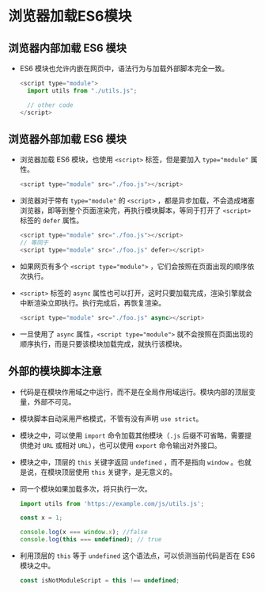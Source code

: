 # 浏览器加载ES6模块

## 浏览器内部加载 ES6 模块

*   ES6 模块也允许内嵌在网页中，语法行为与加载外部脚本完全一致。

    ```javascript
    <script type="module">
      import utils from "./utils.js";

      // other code
    </script>
    ```

## 浏览器外部加载 ES6 模块

*   浏览器加载 ES6 模块，也使用 `<script>` 标签，但是要加入 `type="module"` 属性。

    ```javascript
    <script type="module" src="./foo.js"></script>
    ```

*   浏览器对于带有 `type="module"` 的 `<script>` ，都是异步加载，不会造成堵塞浏览器，即等到整个页面渲染完，再执行模块脚本，等同于打开了 `<script>` 标签的 `defer` 属性。

    ```javascript
    <script type="module" src="./foo.js"></script>
    // 等同于
    <script type="module" src="./foo.js" defer></script>
    ```

*   如果网页有多个 `<script type="module">` ，它们会按照在页面出现的顺序依次执行。

*   `<script>` 标签的 `async` 属性也可以打开，这时只要加载完成，渲染引擎就会中断渲染立即执行。执行完成后，再恢复渲染。

    ```javascript
    <script type="module" src="./foo.js" async></script>
    ```

*   一旦使用了 `async` 属性，`<script type="module">` 就不会按照在页面出现的顺序执行，而是只要该模块加载完成，就执行该模块。

## 外部的模块脚本注意

*   代码是在模块作用域之中运行，而不是在全局作用域运行。模块内部的顶层变量，外部不可见。

*   模块脚本自动采用严格模式，不管有没有声明 `use strict`。

*   模块之中，可以使用 `import` 命令加载其他模块（`.js` 后缀不可省略，需要提供绝对 `URL` 或相对 `URL`），也可以使用 `export` 命令输出对外接口。

*   模块之中，顶层的 `this` 关键字返回 `undefined` ，而不是指向 `window` 。也就是说，在模块顶层使用 `this` 关键字，是无意义的。

*   同一个模块如果加载多次，将只执行一次。

    ```javascript
    import utils from 'https://example.com/js/utils.js';

    const x = 1;

    console.log(x === window.x); //false
    console.log(this === undefined); // true
    ```

*   利用顶层的 `this` 等于 `undefined` 这个语法点，可以侦测当前代码是否在 ES6 模块之中。

    ```javascript
    const isNotModuleScript = this !== undefined;
    ```
